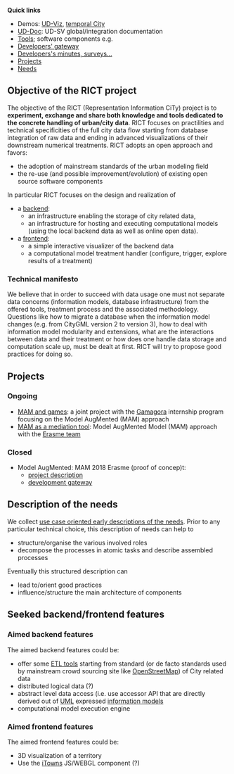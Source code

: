 **Quick links**
 * Demos: [UD-Viz](http://rict.liris.cnrs.fr/UDVDemo/UDV/UDV-Core/), [temporal City](http://rict.liris.cnrs.fr/iTownsPlanar3DTiles/itowns/examples/planar_3dtiles.html)
 * [UD-Doc](UD-Doc): UD-SV global/integration documentation
 * [Tools](Tools/Readme.md); software components e.g. 
 * [Developers' gateway](UD-Doc/DevelopersCentral.md)
 * [Developers's minutes, surveys...](https://github.com/MEPP-team/UD-SV/wiki)
 * [Projects](#projects)
 * [Needs](UD-Doc/Devel/Needs/EarlyNeeds.md)

## Objective of the RICT project

The objective of the RICT (Representation Information CiTy) project is to **experiment, exchange and share both knowledge and tools dedicated to the concrete handling of urban/city data**. RICT focuses on practilities and technical specificities of the full city data flow starting from database integration of raw data and ending in advanced visualizations of their downstream numerical treatments. RICT adopts an open approach and favors:
  * the adoption of mainstream standards of the urban modeling field
  * the re-use (and possible improvement/evolution) of existing open source software components

In particular RICT focuses on the design and realization of
  * a [backend](#aimed-backend-features): 
     - an infrastructure enabling the storage of city related data,
     - an infrastructure for hosting and executing computational models (using the local backend data as well as online open data).  
  * a [frontend](#aimed-frontend-features): 
     - a simple interactive visualizer of the backend data
     - a computational model treatment handler (configure, trigger, explore results of a treatment)

### Technical manifesto
We believe that in order to succeed with data usage one must not separate data concerns (information models, database infrastructure) from the offered tools, treatment process and the associated methodology. Questions like how to migrate a database when the information model changes (e.g. from CityGML version 2 to version 3), how to deal with information model modularity and extensions, what are the interactions between data and their treatment or how does one handle data storage and computation scale up, must be dealt at first. RICT will try to propose good practices for doing so.

## Projects
### Ongoing
 * [MAM and games](https://github.com/MEPP-team/RICT/wiki/MAM-and-games-(Project)): a joint project with the [Gamagora](https://gamagora.univ-lyon2.fr/) internship program focusing on the Model AugMented (MAM) approach
 * [MAM as a mediation tool](https://github.com/MEPP-team/RICT/wiki/MAM-as-mediation-tool-(Project)): Model AugMented Model (MAM) approach with the [Erasme team](http://www.polepixel.fr/residents/erasme/)  

### Closed
 * Model AugMented: MAM 2018 Erasme (proof of concep)t:
    - [project description](UD-Doc/Projects/MAM-Erasme-bootstrap/Readme.md)
    - [development gateway](https://github.com/MEPP-team/RICT/projects/3)

## Description of the needs
We collect [use case oriented early descriptions of the needs](UD-Doc/Devel/Needs/EarlyNeeds.md). 
Prior to any particular technical choice, this description of needs can help to
 * structure/organise the various involved roles
 * decompose the processes in atomic tasks and describe assembled processes
 
Eventually this structured description can 
 * lead to/orient good practices 
 * influence/structure the main architecture of components

## Seeked backend/frontend features
### Aimed backend features
The aimed backend features could be:
 * offer some [ETL tools](https://en.wikipedia.org/wiki/Extract,_transform,_load) starting from standard (or de facto standards used by mainstream crowd sourcing site like [OpenStreetMap](https://en.wikipedia.org/wiki/OpenStreetMap)) of City related data   
 * distributed logical data (?)
 * abstract level data access (i.e. use accessor API that are directly derived out of [UML](https://en.wikipedia.org/wiki/Unified_Modeling_Language) expressed [information models](https://en.wikipedia.org/wiki/Information_model)  
 * computational model execution engine
 
 ### Aimed frontend features
 The aimed frontend features could be:
   * 3D visualization of a territory
   * Use the [iTowns](http://www.itowns-project.org/) JS/WEBGL component (?)
